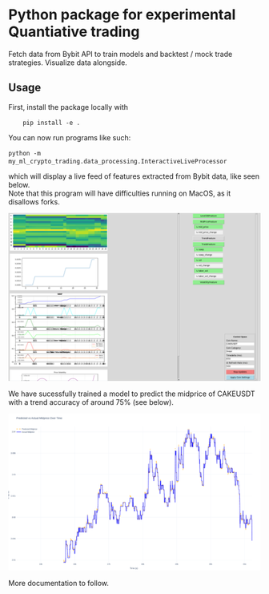 # Python package for experimental Quantiative trading

Fetch data from Bybit API to train models and backtest / mock trade strategies.
Visualize data alongside.


## Usage

First, install the package locally with 
```
    pip install -e .
```

You can now run programs like such:
```
python -m my_ml_crypto_trading.data_processing.InteractiveLiveProcessor
```
which will display a live feed of features extracted from Bybit data, like seen below.  
Note that this program will have difficulties running on MacOS, as it disallows forks.

![InteractiveLiveProcessor](assets/InteractiveLiveProcessor.png)

We have sucessfully trained a model to predict the midprice of CAKEUSDT with a trend accuracy of around 75% (see below).

![TrainedModel](assets/predictions.png)


More documentation to follow.
